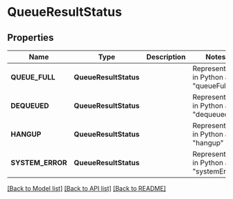# QueueResultStatus

## Properties
Name | Type | Description | Notes
------------ | ------------- | ------------- | -------------
| **QUEUE_FULL** | **QueueResultStatus** |  | Represented in Python as "queueFull" |
| **DEQUEUED** | **QueueResultStatus** |  | Represented in Python as "dequeued" |
| **HANGUP** | **QueueResultStatus** |  | Represented in Python as "hangup" |
| **SYSTEM_ERROR** | **QueueResultStatus** |  | Represented in Python as "systemError" |

[[Back to Model list]](../README.md#documentation-for-models) [[Back to API list]](../README.md#documentation-for-api-endpoints) [[Back to README]](../README.md)


